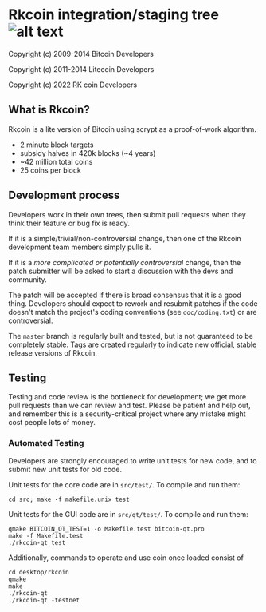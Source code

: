 Rkcoin integration/staging tree ![alt text](https://drive.google.com/uc?export=view&id=1HHf5UcRDp1b5If_NdkXX-JyPAZ6DcRxj)
================================


Copyright (c) 2009-2014 Bitcoin Developers

Copyright (c) 2011-2014 Litecoin Developers

Copyright (c) 2022 RK coin Developers

What is Rkcoin?
----------------

Rkcoin is a lite version of Bitcoin using scrypt as a proof-of-work algorithm.
 - 2 minute block targets
 - subsidy halves in 420k blocks (~4 years)
 - ~42 million total coins
 - 25 coins per block




Development process
-------------------

Developers work in their own trees, then submit pull requests when they think
their feature or bug fix is ready.

If it is a simple/trivial/non-controversial change, then one of the Rkcoin
development team members simply pulls it.

If it is a *more complicated or potentially controversial* change, then the patch
submitter will be asked to start a discussion with the devs and community.

The patch will be accepted if there is broad consensus that it is a good thing.
Developers should expect to rework and resubmit patches if the code doesn't
match the project's coding conventions (see `doc/coding.txt`) or are
controversial.

The `master` branch is regularly built and tested, but is not guaranteed to be
completely stable. [Tags](https://github.com/rkcoin-project/rkcoin/tags) are created
regularly to indicate new official, stable release versions of Rkcoin.

Testing
-------

Testing and code review is the bottleneck for development; we get more pull
requests than we can review and test. Please be patient and help out, and
remember this is a security-critical project where any mistake might cost people
lots of money.

### Automated Testing

Developers are strongly encouraged to write unit tests for new code, and to
submit new unit tests for old code.

Unit tests for the core code are in `src/test/`. To compile and run them:

    cd src; make -f makefile.unix test

Unit tests for the GUI code are in `src/qt/test/`. To compile and run them:

    qmake BITCOIN_QT_TEST=1 -o Makefile.test bitcoin-qt.pro
    make -f Makefile.test
    ./rkcoin-qt_test
    
Additionally, commands to operate and use coin once loaded consist of 

    cd desktop/rkcoin 
    qmake
    make
    ./rkcoin-qt
    ./rkcoin-qt -testnet
